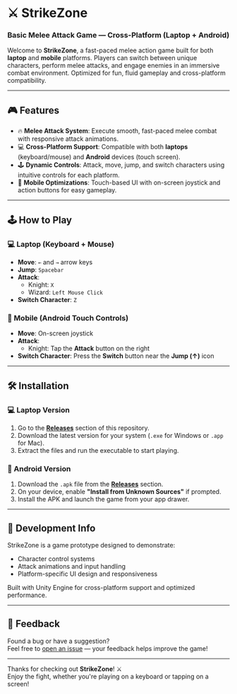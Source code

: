 # ⚔️ StrikeZone
### Basic Melee Attack Game — Cross-Platform (Laptop + Android)

Welcome to **StrikeZone**, a fast-paced melee action game built for both **laptop** and **mobile** platforms. Players can switch between unique characters, perform melee attacks, and engage enemies in an immersive combat environment. Optimized for fun, fluid gameplay and cross-platform compatibility.

---

## 🎮 Features

- 🔥 **Melee Attack System**: Execute smooth, fast-paced melee combat with responsive attack animations.
- 💻 **Cross-Platform Support**: Compatible with both **laptops** (keyboard/mouse) and **Android** devices (touch screen).
- 🕹️ **Dynamic Controls**: Attack, move, jump, and switch characters using intuitive controls for each platform.
- 📱 **Mobile Optimizations**: Touch-based UI with on-screen joystick and action buttons for easy gameplay.

---

## 🕹️ How to Play

### 💻 Laptop (Keyboard + Mouse)
- **Move**: `←` and `→` arrow keys
- **Jump**: `Spacebar`
- **Attack**:
  - Knight: `X`
  - Wizard: `Left Mouse Click`
- **Switch Character**: `Z`

### 📱 Mobile (Android Touch Controls)
- **Move**: On-screen joystick
- **Attack**:
  - Knight: Tap the **Attack** button on the right
- **Switch Character**: Press the **Switch** button near the **Jump (↑)** icon

---

## 🛠️ Installation

### 💻 Laptop Version
1. Go to the **[Releases](../../releases)** section of this repository.
2. Download the latest version for your system (`.exe` for Windows or `.app` for Mac).
3. Extract the files and run the executable to start playing.

### 📱 Android Version
1. Download the `.apk` file from the **[Releases](../../releases)** section.
2. On your device, enable **"Install from Unknown Sources"** if prompted.
3. Install the APK and launch the game from your app drawer.

---

## 🧠 Development Info

StrikeZone is a game prototype designed to demonstrate:
- Character control systems
- Attack animations and input handling
- Platform-specific UI design and responsiveness

Built with Unity Engine for cross-platform support and optimized performance.

---

## 📝 Feedback

Found a bug or have a suggestion?  
Feel free to [open an issue](../../issues) — your feedback helps improve the game!

---

Thanks for checking out **StrikeZone**! ⚔️  
Enjoy the fight, whether you're playing on a keyboard or tapping on a screen!
